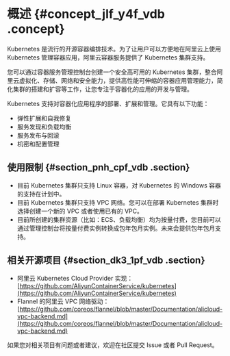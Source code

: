 # 概述 {#concept_jlf_y4f_vdb .concept}

Kubernetes 是流行的开源容器编排技术。为了让用户可以方便地在阿里云上使用 Kubernetes 管理容器应用，阿里云容器服务提供了 Kubernetes 集群支持。

您可以通过容器服务管理控制台创建一个安全高可用的 Kubernetes 集群，整合阿里云虚拟化、存储、网络和安全能力，提供高性能可伸缩的容器应用管理能力，简化集群的搭建和扩容等工作，让您专注于容器化的应用的开发与管理。

Kubernetes 支持对容器化应用程序的部署、扩展和管理。它具有以下功能：

-   弹性扩展和自我修复
-   服务发现和负载均衡
-   服务发布与回滚
-   机密和配置管理

## 使用限制 {#section_pnh_cpf_vdb .section}

-   目前 Kubernetes 集群只支持 Linux 容器，对 Kubernetes 的 Windows 容器的支持在计划中。
-   目前 Kubernetes 集群只支持 VPC 网络。您可以在部署 Kubernetes 集群时选择创建一个新的 VPC 或者使用已有的 VPC。
-   目前所创建的集群资源（比如：ECS、负载均衡）均为按量付费，您目前可以通过管理控制台将按量付费实例转换成包年包月实例。未来会提供包年包月支持。

## 相关开源项目 {#section_dk3_1pf_vdb .section}

-   阿里云 Kubernetes Cloud Provider 实现：[https://github.com/AliyunContainerService/kubernetes](https://github.com/AliyunContainerService/kubernetes)
-   Flannel 的阿里云 VPC 网络驱动：[https://github.com/coreos/flannel/blob/master/Documentation/alicloud-vpc-backend.md](https://github.com/coreos/flannel/blob/master/Documentation/alicloud-vpc-backend.md)

如果您对相关项目有问题或者建议，欢迎在社区提交 Issue 或者 Pull Request。


